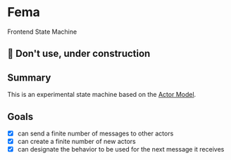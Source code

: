 # Fema
Frontend State Machine

## :construction: Don't use, under construction

## Summary
This is an experimental state machine based on the [Actor Model](https://en.wikipedia.org/wiki/Actor_model). 

## Goals
- [x] can send a finite number of messages to other actors
- [x] can create a finite number of new actors
- [x] can designate the behavior to be used for the next message it receives